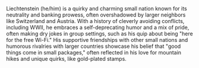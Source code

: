 Liechtenstein (he/him) is a quirky and charming small nation known for its neutrality and banking prowess, often overshadowed by larger neighbors like Switzerland and Austria. With a history of cleverly avoiding conflicts, including WWII, he embraces a self-deprecating humor and a mix of pride, often making dry jokes in group settings, such as his quip about being "here for the free Wi-Fi." His supportive friendships with other small nations and humorous rivalries with larger countries showcase his belief that "good things come in small packages," often reflected in his love for mountain hikes and unique quirks, like gold-plated stamps.